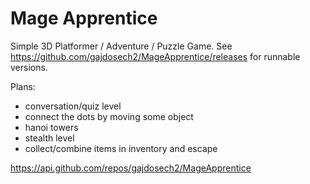 # Mage Apprentice

Simple 3D Platformer / Adventure / Puzzle Game. See https://github.com/gajdosech2/MageApprentice/releases for runnable versions.

Plans:
- conversation/quiz level
- connect the dots by moving some object
- hanoi towers 
- stealth level
- collect/combine items in inventory and escape

https://api.github.com/repos/gajdosech2/MageApprentice
